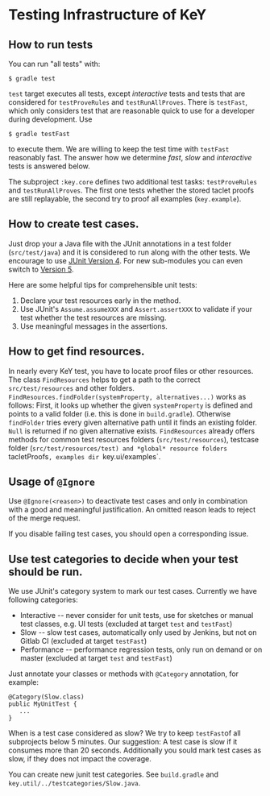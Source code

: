 # Testing Infrastructure of KeY

## How to run tests

You can run "all tests" with:

```
$ gradle test
```

`test` target executes all tests, except *interactive* tests and tests that are
considered for `testProveRules` and `testRunAllProves`. There is `testFast`,
which only considers test that are reasonable quick to use for a developer
during development. Use

```
$ gradle testFast
```

to execute them. We are willing to keep the test time with `testFast` reasonably
fast. The answer how we determine *fast*, *slow* and *interactive* tests is
answered below.

The subproject `:key.core` defines two additional test tasks: `testProveRules`
and `testRunAllProves`. The first one tests whether the stored taclet proofs are
still replayable, the second try to proof all examples (`key.example`).

## How to create test cases.

Just drop your a Java file with the JUnit annotations in a test folder
(`src/test/java`) and it is considered to run along with the other tests. We
encourage to use [JUnit Version 4](https://junit.org/junit4/). For new
sub-modules you can even switch to [Version
5](https://www.baeldung.com/junit-5-gradle).

Here are some helpful tips for comprehensible unit tests:

1. Declare your test resources early in the method.
1. Use JUnit's `Assume.assumeXXX` and `Assert.assertXXX` to validate if your
   test whether the test resources are missing.
1. Use meaningful messages in the assertions.

## How to get find resources.

In nearly every KeY test, you have to locate proof files or other resources. The
class `FindResources` helps to get a path to the correct `src/test/resources`
and other folders. `FindResources.findFolder(systemProperty, alternatives...)`
works as follows: First, it looks up whether the given `systemProperty` is
defined and points to a valid folder (i.e. this is done in `build.gradle`).
Otherwise `findFolder` tries every given alternative path until it finds an
existing folder. `Null` is returned if no given alternative exists.
`FindResources` already offers methods for common test resources folders
(`src/test/resources`), testcase folder (`src/test/resources/test) and *global*
resource folders `tacletProofs`, examples dir `key.ui/examples`.

## Usage of `@Ignore`

Use `@Ignore(<reason>)` to deactivate test cases and only in combination with
a good and meaningful justification. An omitted reason leads to reject of the
merge request.

If you disable failing test cases, you should open a corresponding issue.

## Use test categories to decide when your test should be run.

We use JUnit's category system to mark our test cases. Currently we have
following categories:

* Interactive -- never consider for unit tests, use for sketches or manual test
  classes, e.g. UI tests (excluded at target `test` and `testFast`)
* Slow -- slow test cases, automatically only used by Jenkins, but not on Gitlab
  CI (excluded at target `testFast`)
* Performance -- performance regression tests, only run on demand or on master
  (excluded at target `test` and `testFast`)
  
Just annotate your classes or methods with `@Category` annotation, for example:
```
@Category(Slow.class)
public MyUnitTest {
   ...
}
```

When is a test case considered as slow? We try to keep `testFast`of all
subprojects below 5 minutes. Our suggestion: A test case is slow if it consumes
more than 20 seconds. Additionally you sould mark test cases as slow, if they
does not impact the coverage.

You can create new junit test categories. See `build.gradle` and
`key.util/../testcategories/Slow.java`.






